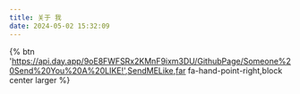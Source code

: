 ```yaml
---
title: 关于 我
date: 2024-05-02 15:32:09
---
```


{% btn 'https://api.day.app/9oE8FWFSRx2KMnF9ixm3DU/GithubPage/Someone%20Send%20You%20A%20LIKE!',SendMELike,far fa-hand-point-right,block center larger %}